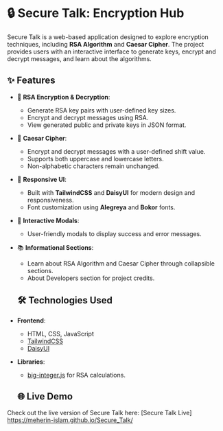 # 🔒 Secure Talk: Encryption Hub  

Secure Talk is a web-based application designed to explore encryption techniques, 
including **RSA Algorithm** and **Caesar Cipher**. 
The project provides users with an interactive interface to 
generate keys, encrypt and decrypt messages, and learn about the algorithms.  

## ✨ Features  

- 🔑 **RSA Encryption & Decryption**:  
  - Generate RSA key pairs with user-defined key sizes.  
  - Encrypt and decrypt messages using RSA.  
  - View generated public and private keys in JSON format.
    
- 🔄 **Caesar Cipher**:  
  - Encrypt and decrypt messages with a user-defined shift value.  
  - Supports both uppercase and lowercase letters.  
  - Non-alphabetic characters remain unchanged.  

- 🎨 **Responsive UI**:  
  - Built with **TailwindCSS** and **DaisyUI** for modern design and responsiveness.  
  - Font customization using **Alegreya** and **Bokor** fonts.  

- 💬 **Interactive Modals**:  
  - User-friendly modals to display success and error messages.  

- 📚 **Informational Sections**:  
  - Learn about RSA Algorithm and Caesar Cipher through collapsible sections.  
  - About Developers section for project credits.
    
  ## 🛠️ Technologies Used  

- **Frontend**:  
  - HTML, CSS, JavaScript  
  - [TailwindCSS](https://tailwindcss.com/)  
  - [DaisyUI](https://daisyui.com/)  

- **Libraries**:  
  - [big-integer.js](https://github.com/peterolson/BigInteger.js) for RSA calculations.

  ## 🌐 Live Demo  
Check out the live version of Secure Talk here: [Secure Talk Live] https://meherin-islam.github.io/Secure_Talk/ 
